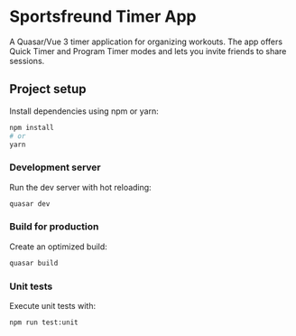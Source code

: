 # Sportsfreund Timer App

A Quasar/Vue 3 timer application for organizing workouts. The app offers Quick Timer and Program Timer modes and lets you invite friends to share sessions.

## Project setup
Install dependencies using npm or yarn:

```bash
npm install
# or
yarn
```

### Development server
Run the dev server with hot reloading:

```bash
quasar dev
```

### Build for production
Create an optimized build:

```bash
quasar build
```

### Unit tests
Execute unit tests with:

```bash
npm run test:unit
```

